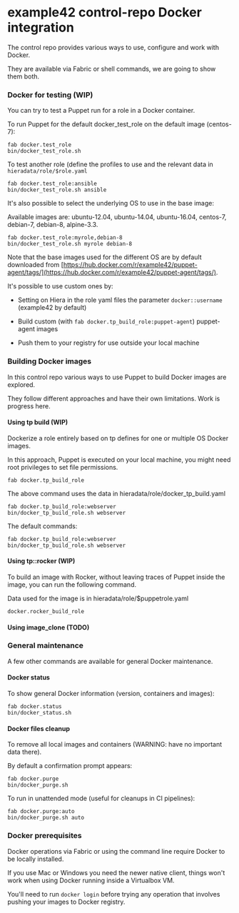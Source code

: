 # example42 control-repo Docker integration

The control repo provides various ways to use, configure and work with Docker.

They are available via Fabric or shell commands, we are going to show them both.

### Docker for testing (WIP)

You can try to test a Puppet run for a role in a Docker container.

To run Puppet for the default docker_test_role on the default image (centos-7):

    fab docker.test_role
    bin/docker_test_role.sh 

To test another role (define the profiles to use and the relevant data in ```hieradata/role/$role.yaml```

    fab docker.test_role:ansible
    bin/docker_test_role.sh ansible

It's also possible to select the underlying OS to use in the base image:

Available images are: ubuntu-12.04, ubuntu-14.04, ubuntu-16.04, centos-7, debian-7, debian-8, alpine-3.3.

    fab docker.test_role:myrole,debian-8
    bin/docker_test_role.sh myrole debian-8


Note that the base images used for the different OS are by default downloaded from [https://hub.docker.com/r/example42/puppet-agent/tags/](https://hub.docker.com/r/example42/puppet-agent/tags/).

It's possible to use custom ones by:
 
 - Setting on Hiera in the role yaml files the parameter ```docker::username``` (example42 by default)

 - Build custom (with ```fab docker.tp_build_role:puppet-agent```) puppet-agent images

 - Push them to your registry for use outside your local machine


### Building Docker images

In this control repo various ways to use Puppet to build Docker images are explored.

They follow different approaches and have their own limitations. Work is progress here.

#### Using tp build (WIP)

Dockerize a role entirely based on tp defines for one or multiple OS Docker images.

In this approach, Puppet is executed on your local machine, you might need root privileges to set file permissions.

    fab docker.tp_build_role

The above command uses the data in hieradata/role/docker_tp_build.yaml

    fab docker.tp_build_role:webserver
    bin/docker_tp_build_role.sh webserver

The default commands:

    fab docker.tp_build_role:webserver
    bin/docker_tp_build_role.sh webserver

#### Using tp::rocker (WIP)

To build an image with Rocker, without leaving traces of Puppet inside the image, you can run the following command.

Data used for the image is in hieradata/role/$puppetrole.yaml

    docker.rocker_build_role

#### Using image_clone (TODO)



### General maintenance

A few other commands are available for general Docker maintenance.


#### Docker status

To show general Docker information (version, containers and images):

    fab docker.status
    bin/docker_status.sh

#### Docker files cleanup 

To remove all local images and containers (WARNING: have no important data there).

By default a confirmation prompt appears:

    fab docker.purge
    bin/docker_purge.sh

To run in unattended mode (useful for cleanups in CI pipelines):

    fab docker.purge:auto
    bin/docker_purge.sh auto


### Docker prerequisites

Docker operations via Fabric or using the command line require Docker to be locally installed.

If you use Mac or Windows you need the newer native client, things won't work when using Docker running inside a Virtualbox VM.

You'll need to run ```docker login``` before trying any operation that involves pushing your images to Docker registry.
 
